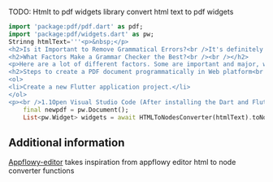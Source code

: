 <!--
This README describes the package. If you publish this package to pub.dev,
this README's contents appear on the landing page for your package.

For information about how to write a good package README, see the guide for
[writing package pages](https://dart.dev/guides/libraries/writing-package-pages).

For general information about developing packages, see the Dart guide for
[creating packages](https://dart.dev/guides/libraries/create-library-packages)
and the Flutter guide for
[developing packages and plugins](https://flutter.dev/developing-packages).
-->

TODO: Htmlt to pdf widgets library convert html text to pdf widgets








```dart
import 'package:pdf/pdf.dart' as pdf;
import 'package:pdf/widgets.dart' as pw;
Strinng htmlText='''<p>&nbsp;</p>
<h2>Is it Important to Remove Grammatical Errors?<br />It's definitely important to remove all the grammatical errors and make your content grammatically fit. There are many factors involved with grammar including spelling, punctuation, use of articles, and more.<br />It is not wrong to say that you need to eliminate grammatical errors if you want to get benefited from your content because it is tough to rank the content which is not grammatically perfect. If you want to complete this task in less time, you can opt for this grammar checker.</h2>
<h2>What Factors Make a Grammar Checker the Best?<br /><br /></h2>
<p>Here are a lot of different factors. Some are important and major, while some can be a bit overlooked by a lot of people. However, these should</p>
<h2>Steps to create a PDF document programmatically in Web platform<br /><br /></h2>
<ol>
<li>Create a new Flutter application project.</li>
</ol>
<p><br />1.1Open Visual Studio Code (After installing the Dart and Flutter extensions as stated in this&nbsp;<a href="https://flutter.dev/docs/get-started/editor?tab=vscode" target="_blank" rel="noopener">setup editor</a>&nbsp;page)<br />1.2Click View -&gt; Command Palette&hellip;<br /><br /><img class="ql-image" src="https://www.syncfusion.com/uploads/user/kb/flut/flut-2327/flut-2327_img1.png" width="469" /><br />1.3Type&nbsp;Flutter&nbsp;and choose&nbsp;Flutter: New Project.<br /><br /><img class="ql-image" src="https://www.syncfusion.com/uploads/user/kb/flut/flut-2327/flut-2327_img2.png" width="535" /><br />1.4Enter the project name and press the Enter button </p>''';
    final newpdf = pw.Document();
    List<pw.Widget> widgets = await HTMLToNodesConverter(htmlText).toNodes();
```

## Additional information

[Appflowy-editor](https://github.com/AppFlowy-IO/appflowy-editor)  takes inspiration from appflowy editor html to node converter functions
